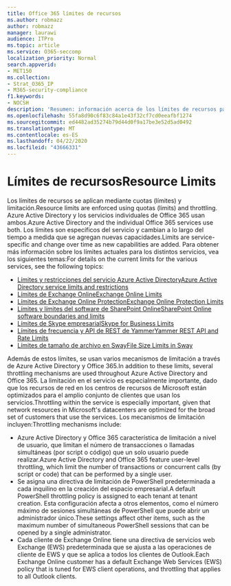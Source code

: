 ```yaml
---
title: Office 365 límites de recursos
ms.author: robmazz
author: robmazz
manager: laurawi
audience: ITPro
ms.topic: article
ms.service: O365-seccomp
localization_priority: Normal
search.appverid:
- MET150
ms.collection:
- Strat_O365_IP
- M365-security-compliance
f1.keywords:
- NOCSH
description: 'Resumen: información acerca de los límites de recursos para las distintas aplicaciones de Office 365.'
ms.openlocfilehash: 55fa8d90c6f83c84a1e43f32cf7cd0eeafbf1274
ms.sourcegitcommit: ed4482ad35274b79d44d0f9a17be3e52d5ad0492
ms.translationtype: MT
ms.contentlocale: es-ES
ms.lasthandoff: 04/22/2020
ms.locfileid: "43666331"
---
```

# <a name="resource-limits"></a><span data-ttu-id="e2836-103">Límites de recursos</span><span class="sxs-lookup"><span data-stu-id="e2836-103">Resource Limits</span></span>

<span data-ttu-id="e2836-104">Los límites de recursos se aplican mediante cuotas (límites) y limitación.</span><span class="sxs-lookup"><span data-stu-id="e2836-104">Resource limits are enforced using quotas (limits) and throttling.</span></span> <span data-ttu-id="e2836-105">Azure Active Directory y los servicios individuales de Office 365 usan ambos.</span><span class="sxs-lookup"><span data-stu-id="e2836-105">Azure Active Directory and the individual Office 365 services use both.</span></span> <span data-ttu-id="e2836-106">Los límites son específicos del servicio y cambian a lo largo del tiempo a medida que se agregan nuevas capacidades.</span><span class="sxs-lookup"><span data-stu-id="e2836-106">Limits are service-specific and change over time as new capabilities are added.</span></span> <span data-ttu-id="e2836-107">Para obtener más información sobre los límites actuales para los distintos servicios, vea los siguientes temas:</span><span class="sxs-lookup"><span data-stu-id="e2836-107">For details on the current limits for the various services, see the following topics:</span></span>

- [<span data-ttu-id="e2836-108">Límites y restricciones del servicio Azure Active Directory</span><span class="sxs-lookup"><span data-stu-id="e2836-108">Azure Active Directory service limits and restrictions</span></span>](https://docs.microsoft.com/azure/azure-resource-manager/management/azure-subscription-service-limits)
- [<span data-ttu-id="e2836-109">Límites de Exchange Online</span><span class="sxs-lookup"><span data-stu-id="e2836-109">Exchange Online Limits</span></span>](https://technet.microsoft.com/library/exchange-online-limits.aspx)
- [<span data-ttu-id="e2836-110">Límites de Exchange Online Protection</span><span class="sxs-lookup"><span data-stu-id="e2836-110">Exchange Online Protection Limits</span></span>](https://technet.microsoft.com/library/exchange-online-protection-limits.aspx)
- [<span data-ttu-id="e2836-111">Límites y límites del software de SharePoint Online</span><span class="sxs-lookup"><span data-stu-id="e2836-111">SharePoint Online software boundaries and limits</span></span>](https://support.office.com/article/SharePoint-Online-software-boundaries-and-limits-8F34FF47-B749-408B-ABC0-B605E1F6D498)
- [<span data-ttu-id="e2836-112">Límites de Skype empresarial</span><span class="sxs-lookup"><span data-stu-id="e2836-112">Skype for Business Limits</span></span>](https://technet.microsoft.com/library/skype-for-business-online-limits.aspx)
- [<span data-ttu-id="e2836-113">Límites de frecuencia y API de REST de Yammer</span><span class="sxs-lookup"><span data-stu-id="e2836-113">Yammer REST API and Rate Limits</span></span>](https://developer.yammer.com/docs/rest-api-rate-limits)
- [<span data-ttu-id="e2836-114">Límites de tamaño de archivo en Sway</span><span class="sxs-lookup"><span data-stu-id="e2836-114">File Size Limits in Sway</span></span>](https://support.office.com/article/File-size-limits-in-Sway-4db21bc6-b42b-499f-9272-66e089db109f)

<span data-ttu-id="e2836-115">Además de estos límites, se usan varios mecanismos de limitación a través de Azure Active Directory y Office 365.</span><span class="sxs-lookup"><span data-stu-id="e2836-115">In addition to these limits, several throttling mechanisms are used throughout Azure Active Directory and Office 365.</span></span> <span data-ttu-id="e2836-116">La limitación en el servicio es especialmente importante, dado que los recursos de red en los centros de recursos de Microsoft están optimizados para el amplio conjunto de clientes que usan los servicios.</span><span class="sxs-lookup"><span data-stu-id="e2836-116">Throttling within the service is especially important, given that network resources in Microsoft's datacenters are optimized for the broad set of customers that use the services.</span></span> <span data-ttu-id="e2836-117">Los mecanismos de limitación incluyen:</span><span class="sxs-lookup"><span data-stu-id="e2836-117">Throttling mechanisms include:</span></span>

- <span data-ttu-id="e2836-118">Azure Active Directory y Office 365 característica de limitación a nivel de usuario, que limitan el número de transacciones o llamadas simultáneas (por script o código) que un solo usuario puede realizar.</span><span class="sxs-lookup"><span data-stu-id="e2836-118">Azure Active Directory and Office 365 feature user-level throttling, which limit the number of transactions or concurrent calls (by script or code) that can be performed by a single user.</span></span>
- <span data-ttu-id="e2836-119">Se asigna una directiva de limitación de PowerShell predeterminada a cada inquilino en la creación del espacio empresarial.</span><span class="sxs-lookup"><span data-stu-id="e2836-119">A default PowerShell throttling policy is assigned to each tenant at tenant creation.</span></span> <span data-ttu-id="e2836-120">Esta configuración afecta a otros elementos, como el número máximo de sesiones simultáneas de PowerShell que puede abrir un administrador único.</span><span class="sxs-lookup"><span data-stu-id="e2836-120">These settings affect other items, such as the maximum number of simultaneous PowerShell sessions that can be opened by a single administrator.</span></span>
- <span data-ttu-id="e2836-121">Cada cliente de Exchange Online tiene una directiva de servicios web Exchange (EWS) predeterminada que se ajusta a las operaciones de cliente de EWS y que se aplica a todos los clientes de Outlook.</span><span class="sxs-lookup"><span data-stu-id="e2836-121">Each Exchange Online customer has a default Exchange Web Services (EWS) policy that is tuned for EWS client operations, and throttling that applies to all Outlook clients.</span></span>
